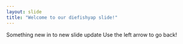```yaml
---
layout: slide
title: "Welcome to our diefishyap slide!"
---
```

Something new in to new slide update
Use the left arrow to go back!